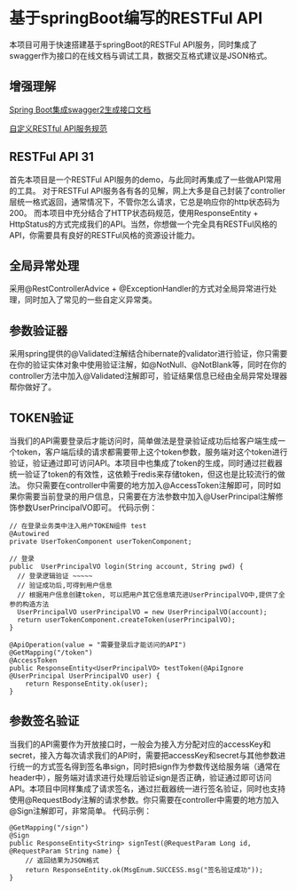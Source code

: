 # 基于springBoot编写的RESTFul API
本项目可用于快速搭建基于springBoot的RESTFul API服务，同时集成了swagger作为接口的在线文档与调试工具，数据交互格式建议是JSON格式。

## 增强理解

[Spring Boot集成swagger2生成接口文档](https://www.jianshu.com/p/a115c9367a59)

[自定义RESTful API服务规范](https://www.jianshu.com/p/bdea0385a77e)


## RESTFul API 31
首先本项目是一个RESTFul API服务的demo，与此同时再集成了一些做API常用的工具。 对于RESTFul API服务各有各的见解，网上大多是自己封装了controller层统一格式返回，通常情况下，不管你怎么请求，它总是响应你的http状态码为200。 而本项目中充分结合了HTTP状态码规范，使用ResponseEntity + HttpStatus的方式完成我们的API。当然，你想做一个完全具有RESTFul风格的API，你需要具有良好的RESTFul风格的资源设计能力。

## 全局异常处理
采用@RestControllerAdvice + @ExceptionHandler的方式对全局异常进行处理，同时加入了常见的一些自定义异常类。

## 参数验证器 
采用spring提供的@Validated注解结合hibernate的validator进行验证，你只需要在你的验证实体对象中使用验证注解，如@NotNull、@NotBlank等，同时在你的controller方法中加入@Validated注解即可，验证结果信息已经由全局异常处理器帮你做好了。

## TOKEN验证 
当我们的API需要登录后才能访问时，简单做法是登录验证成功后给客户端生成一个token，客户端后续的请求都需要带上这个token参数，服务端对这个token进行验证，验证通过即可访问API。本项目中也集成了token的生成，同时通过拦截器统一验证了token的有效性，这依赖于redis来存储token，但这也是比较流行的做法。
你只需要在controller中需要的地方加入@AccessToken注解即可，同时如果你需要当前登录的用户信息，只需要在方法参数中加入@UserPrincipal注解修饰参数UserPrincipalVO即可。
代码示例：
```
// 在登录业务类中注入用户TOKEN组件 test 
@Autowired
private UserTokenComponent userTokenComponent;

// 登录
public  UserPrincipalVO login(String account, String pwd) {
  // 登录逻辑验证 ~~~~~
  // 验证成功后,可得到用户信息
  // 根据用户信息创建token, 可以把用户其它信息填充进UserPrincipalVO中,提供了全参的构造方法
  UserPrincipalVO userPrincipalVO = new UserPrincipalVO(account);
  return userTokenComponent.createToken(userPrincipalVO);
}
```
```
@ApiOperation(value = "需要登录后才能访问的API")
@GetMapping("/token")
@AccessToken
public ResponseEntity<UserPrincipalVO> testToken(@ApiIgnore @UserPrincipal UserPrincipalVO user) {
	return ResponseEntity.ok(user);
}
```

## 参数签名验证
当我们的API需要作为开放接口时，一般会为接入方分配对应的accessKey和secret，接入方每次请求我们的API时，需要把accessKey和secret与其他参数进行统一的方式签名得到签名串sign，同时把sign作为参数传送给服务端（通常在header中），服务端对请求进行处理后验证sign是否正确，验证通过即可访问API。本项目中同样集成了请求签名，通过拦截器统一进行签名验证，同时也支持使用@RequestBody注解的请求参数。你只需要在controller中需要的地方加入@Sign注解即可，非常简单。
代码示例：
```
@GetMapping("/sign")
@Sign
public ResponseEntity<String> signTest(@RequestParam Long id, @RequestParam String name) {
	// 返回结果为JSON格式
	return ResponseEntity.ok(MsgEnum.SUCCESS.msg("签名验证成功"));
}
```






